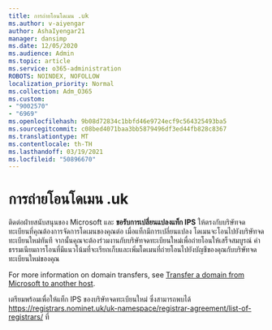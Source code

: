 ```yaml
---
title: การถ่ายโอนโดเมน .uk
ms.author: v-aiyengar
author: AshaIyengar21
manager: dansimp
ms.date: 12/05/2020
ms.audience: Admin
ms.topic: article
ms.service: o365-administration
ROBOTS: NOINDEX, NOFOLLOW
localization_priority: Normal
ms.collection: Adm_O365
ms.custom:
- "9002570"
- "6969"
ms.openlocfilehash: 9b08d72834c1bbfd46e9724ecf9c564325493ba5
ms.sourcegitcommit: c08bed4071baa3bb5879496df3ed44fb828c8367
ms.translationtype: MT
ms.contentlocale: th-TH
ms.lasthandoff: 03/19/2021
ms.locfileid: "50896670"
---
```

# <a name="uk-domain-transfers"></a>การถ่ายโอนโดเมน .uk

ติดต่อฝ่ายสนับสนุนของ Microsoft และ **ขอรับการเปลี่ยนแปลงแท็ก IPS** ให้ตรงกับบริษัทจดทะเบียนที่คุณต้องการจัดการโดเมนของคุณต่อ เมื่อแท็กมีการเปลี่ยนแปลง โดเมนจะโอนไปยังบริษัทจดทะเบียนใหม่ทันที จากนั้นคุณจะต้องร่วมงานกับบริษัทจดทะเบียนใหม่เพื่อถ่ายโอนให้เสร็จสมบูรณ์ ค่าธรรมเนียมการโอนที่มีแนวโน้มที่จะเรียกเก็บและเพิ่มโดเมนที่ถ่ายโอนไปยังบัญชีของคุณกับบริษัทจดทะเบียนใหม่ของคุณ

For more information on domain transfers, see [Transfer a domain from Microsoft to another host](https://docs.microsoft.com/microsoft-365/admin/get-help-with-domains/transfer-a-domain-from-microsoft-to-another-host?view=o365-worldwide).

เตรียมพร้อมเพื่อให้แท็ก IPS ของบริษัทจดทะเบียนใหม่ ซึ่งสามารถพบได้ https://registrars.nominet.uk/uk-namespace/registrar-agreement/list-of-registrars/ ที่
